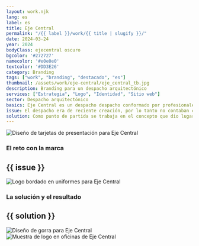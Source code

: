 ```yaml
---
layout: work.njk 
lang: es
label: es
title: Eje Central
permalink: "/{{ label }}/work/{{ title | slugify }}/"
date: 2024-03-24
year: 2024
bodyClass: ejecentral oscuro
bgcolor: '#272727'
namecolor: '#e0e0e0'
textcolor: '#DD3E26'
category: Branding
tags: ["work", "branding", "destacado", "es"]
thumbnail: /assets/work/eje-central/eje_central_tb.jpg
description: Branding para un despacho arquitectónico
services: ["Estrategia", "Logo", "Identidad", "Sitio web"]
sector: Despacho arquitectónico
basics: Eje Central es un despacho despacho conformado por profesionales y liderado por tres socios, expertos en los tres ejes centrales de su ideología… buena arquitectura, eficiente de construir y con sentido financiero. Se dedican a la realización de proyectos arquitectónicos con una perspectiva ágil y dinámica, especializados en el diseňo de desarrollos habitacionales de vivienda vertical y horizontal.
issue: El despacho era de reciente creación, por lo tanto no contaban con un nombre comercial, así como tampoco ningún logo o elemento visual que formara parte de su identidad de marca. Todo fue creado desde su inicio, partiendo de una serie de valores que se fueron definiendo en las primeras interacciones con la visión de los socios fundadores.
solution: Como punto de partida se trabaja en el concepto que dio lugar al nombre, el cual surge de la integración de las tres perspectivas distintas que cada uno de los socios tiene sobre cómo operar su negocio, debido a que se integra por un especialista en arquitectura, otro en construcción y un tercero en finanzas. Cada uno representa una faceta que aporta un valor único pero integral, un eje central desde donde surgen los conceptos para cada nuevo proyecto de vivienda. Posteriormente se genera una abstracción gráfica para dar lugar al logo, una construcción de formas geométricas simples que dan forma a una E y una C en representación de su nombre. Por último, se crea una identidad sobria, minimalista, moderna, acorde al estilo de la arquitectura del despacho.
---
```


![Diseño de tarjetas de presentación para Eje Central](/assets/work/eje-central/eje_central_tarjeta.jpg)

<div class="column__2">
    <div class="col__left">
        <h3>El reto con la marca</h3>
    </div>
    <div class="col__right">
        <h2>{{ issue }}</h2>
    </div>
</div>

![Logo bordado en uniformes para Eje Central](/assets/work/eje-central/eje_central_logo_bordado.jpg)

<div class="column__2 work__column__2">
    <div class="col__left">
        <h3>La solución y el resultado</h3>
    </div>
    <div class="col__right">
        <h2>{{ solution }}</h2>
    </div>
</div>

![Diseño de gorra para Eje Central](/assets/work/eje-central/eje_central_gorra.jpg)
![Muestra de logo en oficinas de Eje Central](/assets/work/eje-central/eje_central_piedra_logo.jpg)